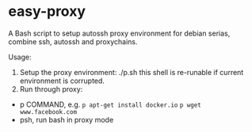 easy-proxy
==========

A Bash script to setup autossh proxy environment for debian serias, combine ssh, autossh and proxychains.

Usage:
1. Setup the proxy environment: ./p.sh
   this shell is re-runable if current environment is corrupted.
2. Run through proxy:
  * p COMMAND, e.g.
     `p apt-get install docker.io`
     `p wget www.facebook.com`
  * psh, run bash in  proxy mode
